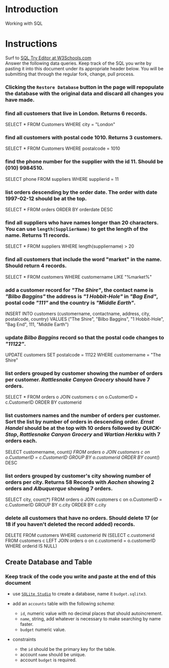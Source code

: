 # Introduction

Working with SQL

# Instructions

Surf to [SQL Try Editor at W3Schools.com](https://www.w3schools.com/Sql/tryit.asp?filename=trysql_select_top)  
Answer the following data queries. Keep track of the SQL you write by pasting it into this document under its appropriate header below. You will be submitting that through the regular fork, change, pull process.

### **Clicking the `Restore Database` button in the page will repopulate the database with the original data and discard all changes you have made**.

### find all customers that live in London. Returns 6 records.
SELECT *
FROM Customers
WHERE city = "London"

### find all customers with postal code 1010. Returns 3 customers.
SELECT *
FROM Customers
WHERE postalcode = 1010

### find the phone number for the supplier with the id 11. Should be (010) 9984510.
SELECT phone
FROM suppliers
WHERE supplierid = 11

### list orders descending by the order date. The order with date 1997-02-12 should be at the top.
SELECT *
FROM orders
ORDER BY orderdate DESC

### find all suppliers who have names longer than 20 characters. You can use `length(SupplierName)` to get the length of the name. Returns 11 records.
SELECT *
FROM suppliers
WHERE length(suppliername) > 20

### find all customers that include the word "market" in the name. Should return 4 records.
SELECT *
FROM customers
WHERE customername LIKE "%market%"

### add a customer record for _"The Shire"_, the contact name is _"Bilbo Baggins"_ the address is _"1 Hobbit-Hole"_ in _"Bag End"_, postal code _"111"_ and the country is _"Middle Earth"_.
INSERT INTO customers (customername, contactname, address, city, postalcode, country)
VALUES ("The Shire", "Bilbo Baggins", "1 Hobbit-Hole", "Bag End", 111, "Middle Earth")

### update _Bilbo Baggins_ record so that the postal code changes to _"11122"_.
UPDATE customers
SET postalcode = 11122
WHERE customername = "The Shire"

### list orders grouped by customer showing the number of orders per customer. _Rattlesnake Canyon Grocery_ should have 7 orders.
SELECT *
FROM orders o
JOIN customers c
on o.CustomerID = c.CustomerID
ORDER BY customerid

### list customers names and the number of orders per customer. Sort the list by number of orders in descending order. _Ernst Handel_ should be at the top with 10 orders followed by _QUICK-Stop_, _Rattlesnake Canyon Grocery_ and _Wartian Herkku_ with 7 orders each.
SELECT customername, count(*)
FROM orders o
JOIN customers c
on o.CustomerID = c.CustomerID
GROUP BY o.customerid
ORDER BY count(*) DESC

### list orders grouped by customer's city showing number of orders per city. Returns 58 Records with _Aachen_ showing 2 orders and _Albuquerque_ showing 7 orders.
SELECT city, count(*)
FROM orders o
JOIN customers c
on o.CustomerID = c.CustomerID
GROUP BY c.city
ORDER BY c.city

### delete all customers that have no orders. Should delete 17 (or 18 if you haven't deleted the record added) records.
DELETE FROM customers
WHERE customerid IN (SELECT c.customerid
FROM customers c
LEFT JOIN orders o on c.customerid = o.customerID
WHERE orderid IS NULL)

## Create Database and Table

### Keep track of the code you write and paste at the end of this document

- use [`SQLite Studio`](https://sqlitestudio.pl/index.rvt) to create a database, name it `budget.sqlite3`.
- add an `accounts` table with the following _schema_:

  - `id`, numeric value with no decimal places that should autoincrement.
  - `name`, string, add whatever is necessary to make searching by name faster.
  - `budget` numeric value.

- constraints
  - the `id` should be the primary key for the table.
  - account `name` should be unique.
  - account `budget` is required.

